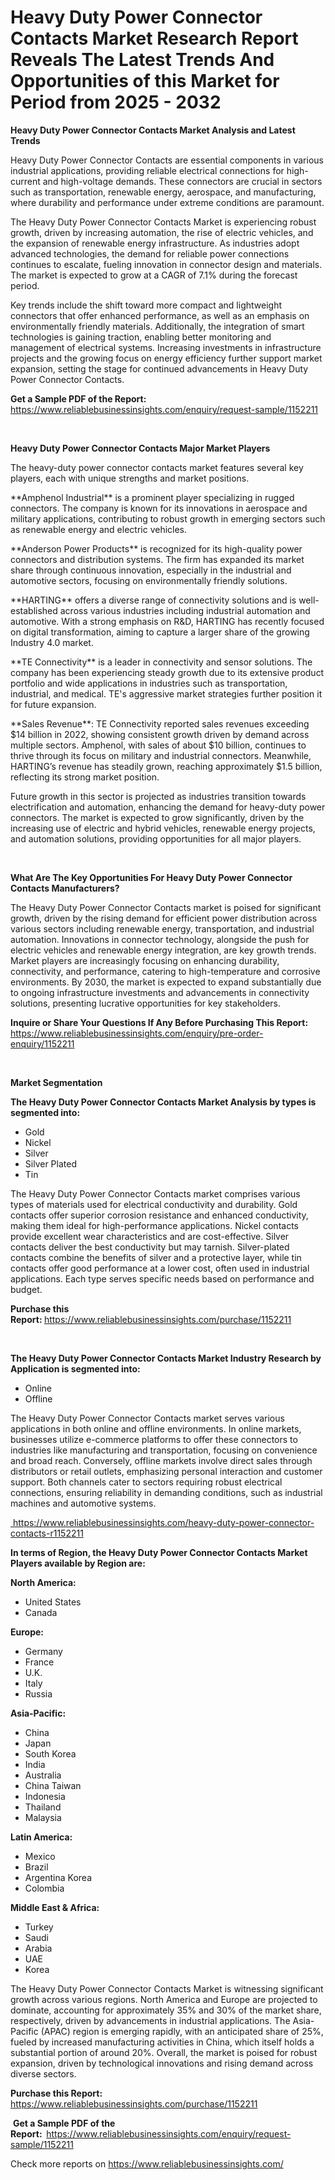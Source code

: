 <p><h1>Heavy Duty Power Connector Contacts Market Research Report Reveals The Latest Trends And Opportunities of this Market for Period from 2025 - 2032</h1></p><p><strong>Heavy Duty Power Connector Contacts Market Analysis and Latest Trends</strong></p>
<p><p>Heavy Duty Power Connector Contacts are essential components in various industrial applications, providing reliable electrical connections for high-current and high-voltage demands. These connectors are crucial in sectors such as transportation, renewable energy, aerospace, and manufacturing, where durability and performance under extreme conditions are paramount.</p><p>The Heavy Duty Power Connector Contacts Market is experiencing robust growth, driven by increasing automation, the rise of electric vehicles, and the expansion of renewable energy infrastructure. As industries adopt advanced technologies, the demand for reliable power connections continues to escalate, fueling innovation in connector design and materials. The market is expected to grow at a CAGR of 7.1% during the forecast period. </p><p>Key trends include the shift toward more compact and lightweight connectors that offer enhanced performance, as well as an emphasis on environmentally friendly materials. Additionally, the integration of smart technologies is gaining traction, enabling better monitoring and management of electrical systems. Increasing investments in infrastructure projects and the growing focus on energy efficiency further support market expansion, setting the stage for continued advancements in Heavy Duty Power Connector Contacts.</p></p>
<p><strong>Get a Sample PDF of the Report:&nbsp;</strong> <a href="https://www.reliablebusinessinsights.com/enquiry/request-sample/1152211?utm_campaign=2238&utm_medium=2&utm_source=Github&utm_content=ia&utm_term=06042025&utm_id=heavy-duty-power-connector-contacts">https://www.reliablebusinessinsights.com/enquiry/request-sample/1152211</a></p>
<p>&nbsp;</p>
<p><strong>Heavy Duty Power Connector Contacts Major Market Players</strong></p>
<p><p>The heavy-duty power connector contacts market features several key players, each with unique strengths and market positions. </p><p>**Amphenol Industrial** is a prominent player specializing in rugged connectors. The company is known for its innovations in aerospace and military applications, contributing to robust growth in emerging sectors such as renewable energy and electric vehicles. </p><p>**Anderson Power Products** is recognized for its high-quality power connectors and distribution systems. The firm has expanded its market share through continuous innovation, especially in the industrial and automotive sectors, focusing on environmentally friendly solutions.</p><p>**HARTING** offers a diverse range of connectivity solutions and is well-established across various industries including industrial automation and automotive. With a strong emphasis on R&D, HARTING has recently focused on digital transformation, aiming to capture a larger share of the growing Industry 4.0 market.</p><p>**TE Connectivity** is a leader in connectivity and sensor solutions. The company has been experiencing steady growth due to its extensive product portfolio and wide applications in industries such as transportation, industrial, and medical. TE's aggressive market strategies further position it for future expansion.</p><p>**Sales Revenue**: TE Connectivity reported sales revenues exceeding $14 billion in 2022, showing consistent growth driven by demand across multiple sectors. Amphenol, with sales of about $10 billion, continues to thrive through its focus on military and industrial connectors. Meanwhile, HARTING’s revenue has steadily grown, reaching approximately $1.5 billion, reflecting its strong market position.</p><p>Future growth in this sector is projected as industries transition towards electrification and automation, enhancing the demand for heavy-duty power connectors. The market is expected to grow significantly, driven by the increasing use of electric and hybrid vehicles, renewable energy projects, and automation solutions, providing opportunities for all major players.</p></p>
<p>&nbsp;</p>
<p><strong>What Are The Key Opportunities For Heavy Duty Power Connector Contacts Manufacturers?</strong></p>
<p><p>The Heavy Duty Power Connector Contacts market is poised for significant growth, driven by the rising demand for efficient power distribution across various sectors including renewable energy, transportation, and industrial automation. Innovations in connector technology, alongside the push for electric vehicles and renewable energy integration, are key growth trends. Market players are increasingly focusing on enhancing durability, connectivity, and performance, catering to high-temperature and corrosive environments. By 2030, the market is expected to expand substantially due to ongoing infrastructure investments and advancements in connectivity solutions, presenting lucrative opportunities for key stakeholders.</p></p>
<p><strong>Inquire or Share Your Questions If Any Before Purchasing This Report:</strong> <a href="https://www.reliablebusinessinsights.com/enquiry/pre-order-enquiry/1152211?utm_campaign=2238&utm_medium=2&utm_source=Github&utm_content=ia&utm_term=06042025&utm_id=heavy-duty-power-connector-contacts">https://www.reliablebusinessinsights.com/enquiry/pre-order-enquiry/1152211</a></p>
<p>&nbsp;</p>
<p><strong>Market Segmentation</strong></p>
<p><strong>The Heavy Duty Power Connector Contacts Market Analysis by types is segmented into:</strong></p>
<p><ul><li>Gold</li><li>Nickel</li><li>Silver</li><li>Silver Plated</li><li>Tin</li></ul></p>
<p><p>The Heavy Duty Power Connector Contacts market comprises various types of materials used for electrical conductivity and durability. Gold contacts offer superior corrosion resistance and enhanced conductivity, making them ideal for high-performance applications. Nickel contacts provide excellent wear characteristics and are cost-effective. Silver contacts deliver the best conductivity but may tarnish. Silver-plated contacts combine the benefits of silver and a protective layer, while tin contacts offer good performance at a lower cost, often used in industrial applications. Each type serves specific needs based on performance and budget.</p></p>
<p><strong>Purchase this Report:&nbsp;</strong><a href="https://www.reliablebusinessinsights.com/purchase/1152211?utm_campaign=2238&utm_medium=2&utm_source=Github&utm_content=ia&utm_term=06042025&utm_id=heavy-duty-power-connector-contacts">https://www.reliablebusinessinsights.com/purchase/1152211</a></p>
<p>&nbsp;</p>
<p><strong>The Heavy Duty Power Connector Contacts Market Industry Research by Application is segmented into:</strong></p>
<p><ul><li>Online</li><li>Offline</li></ul></p>
<p><p>The Heavy Duty Power Connector Contacts market serves various applications in both online and offline environments. In online markets, businesses utilize e-commerce platforms to offer these connectors to industries like manufacturing and transportation, focusing on convenience and broad reach. Conversely, offline markets involve direct sales through distributors or retail outlets, emphasizing personal interaction and customer support. Both channels cater to sectors requiring robust electrical connections, ensuring reliability in demanding conditions, such as industrial machines and automotive systems.</p></p>
<p><a href="https://www.reliablebusinessinsights.com/heavy-duty-power-connector-contacts-r1152211?utm_campaign=2238&utm_medium=2&utm_source=Github&utm_content=ia&utm_term=06042025&utm_id=heavy-duty-power-connector-contacts">&nbsp;https://www.reliablebusinessinsights.com/heavy-duty-power-connector-contacts-r1152211</a></p>
<p><strong>In terms of Region, the Heavy Duty Power Connector Contacts Market Players available by Region are:</strong></p>
<p>
    <p> <strong> North America: </strong>
        <ul>
            <li>United States</li>
            <li>Canada</li>
        </ul>
        </p> 
    <p> <strong> Europe: </strong>
        <ul>
            <li>Germany</li>
            <li>France</li>
            <li>U.K.</li>
            <li>Italy</li>
            <li>Russia</li>
        </ul>
        </p> 
    <p> <strong> Asia-Pacific: </strong>
        <ul>
            <li>China</li>
            <li>Japan</li>
            <li>South Korea</li>
            <li>India</li>
            <li>Australia</li>
            <li>China Taiwan</li>
            <li>Indonesia</li>
            <li>Thailand</li>
            <li>Malaysia</li>
        </ul>
        </p> 
    <p> <strong> Latin America: </strong>
        <ul>
            <li>Mexico</li>
            <li>Brazil</li>
            <li>Argentina Korea</li>
            <li>Colombia</li>
        </ul>
        </p> 
    <p> <strong> Middle East & Africa: </strong>
        <ul>
            <li>Turkey</li>
            <li>Saudi</li>
            <li>Arabia</li>
            <li>UAE</li>
            <li>Korea</li>
        </ul>
    </p>
    </p>
<p><p>The Heavy Duty Power Connector Contacts Market is witnessing significant growth across various regions. North America and Europe are projected to dominate, accounting for approximately 35% and 30% of the market share, respectively, driven by advancements in industrial applications. The Asia-Pacific (APAC) region is emerging rapidly, with an anticipated share of 25%, fueled by increased manufacturing activities in China, which itself holds a substantial portion of around 20%. Overall, the market is poised for robust expansion, driven by technological innovations and rising demand across diverse sectors.</p></p>
<p><strong>Purchase this Report: </strong><a href="https://www.reliablebusinessinsights.com/purchase/1152211?utm_campaign=2238&utm_medium=2&utm_source=Github&utm_content=ia&utm_term=06042025&utm_id=heavy-duty-power-connector-contacts">https://www.reliablebusinessinsights.com/purchase/1152211</a></p>
<p>&nbsp;<strong>Get a Sample PDF of the Report:&nbsp;&nbsp;</strong><a href="https://www.reliablebusinessinsights.com/enquiry/request-sample/1152211?utm_campaign=2238&utm_medium=2&utm_source=Github&utm_content=ia&utm_term=06042025&utm_id=heavy-duty-power-connector-contacts">https://www.reliablebusinessinsights.com/enquiry/request-sample/1152211</a></p>
<p><strong></strong></p>
<p>Check more reports on <a href="https://www.reliablebusinessinsights.com/?utm_campaign=2238&utm_medium=2&utm_source=Github&utm_content=ia&utm_term=06042025&utm_id=heavy-duty-power-connector-contacts">https://www.reliablebusinessinsights.com/</a></p>